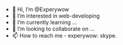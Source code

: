 - 👋 Hi, I’m @Experywow
- 👀 I’m interested in web-developing
- 🌱 I’m currently learning ...
- 💞️ I’m looking to collaborate on ...
- 📫 How to reach me - experywow: skype.

<!---
Experywow/Experywow is a ✨ special ✨ repository because its `README.md` (this file) appears on your GitHub profile.
You can click the Preview link to take a look at your changes.
--->
